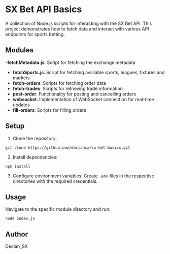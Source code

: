 # SX Bet API Basics

A collection of Node.js scripts for interacting with the SX Bet API. This project demonstrates how to fetch data and interact with various API endpoints for sports betting.

## Modules

-**fetchMetadata.js**: Script for fetching the exchange metadata
- **fetchSports.js**: Script for fetching available sports, leagues, fixtures and markets
- **fetch-orders**: Scripts for fetching order data
- **fetch-trades**: Scripts for retrieving trade information
- **post-order**: Functionality for posting and cancelling orders
- **websocket**: Implementation of WebSocket connection for real-time updates
- **fill-orders**: Scripts for filling orders

## Setup

1. Clone the repository:
```
git clone https://github.com/declansx/sx-bet-basics.git
```

2. Install dependencies:
```
npm install
```

3. Configure environment variables:
Create `.env` files in the respective directories with the required credentials.

## Usage

Navigate to the specific module directory and run:

```
node index.js
```

## Author

Declan_SX 
